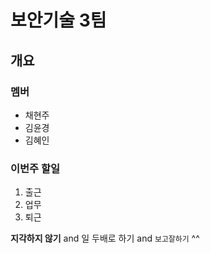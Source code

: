 # 보안기술 3팀
## 개요
### 멤버

- 채현주
- 김윤경
- 김혜인

### 이번주 할일

1. 출근
2. 업무
3. 퇴근

**지각하지 않기** and 일 두배로 하기 and `보고잘하기` ^^
